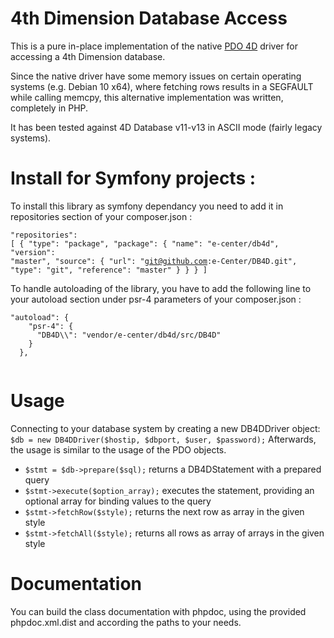 4th Dimension Database Access
=============================
This is a pure in-place implementation of the native [PDO 4D](https://github.com/faldon/pdo_4d.git) driver 
for accessing a 4th Dimension database.

Since the native driver have some memory issues on certain operating systems (e.g. Debian 10 x64), where 
fetching rows results in a SEGFAULT while calling memcpy, this alternative implementation was written,
completely in PHP.

It has been tested against 4D Database v11-v13 in ASCII mode (fairly legacy systems).
# Install for Symfony projects :
To install this library as symfony dependancy you need to add it in repositories section of your composer.json :
    <pre><code>"repositories": [
        {
          "type": "package",
          "package": {
            "name": "e-center/db4d",
            "version": "master",
            "source": {
              "url": "git@github.com:e-Center/DB4D.git",
              "type": "git",
              "reference": "master"
            }
          }
        }
    ]
  </code></pre>

To handle autoloading of the library, you have to add the following line to your autoload section under psr-4 parameters of your composer.json :
<pre><code>"autoload": {
    "psr-4": {
      "DB4D\\": "vendor/e-center/db4d/src/DB4D"
    }
  },
  </code></pre>

# Usage
Connecting to your database system by creating a new DB4DDriver object:
```$db = new DB4DDriver($hostip, $dbport, $user, $password);```
Afterwards, the usage is similar to the usage of the PDO objects.

- ```$stmt = $db->prepare($sql);``` returns a DB4DStatement with a prepared query
- ```$stmt->execute($option_array);``` executes the statement, providing an optional array for binding values to the query
- ```$stmt->fetchRow($style);``` returns the next row as array in the given style
- ```$stmt->fetchAll($style);``` returns all rows as array of arrays in the given style

# Documentation
You can build the class documentation with phpdoc, using the provided phpdoc.xml.dist and according
the paths to your needs.
  
